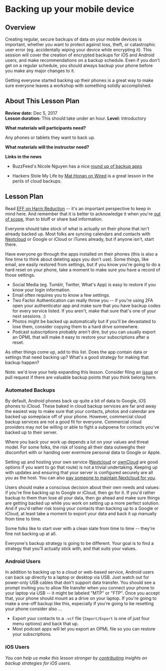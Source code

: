 # Backing up your mobile device

## Overview
Creating regular, secure backups of data on your mobile devices is important, whether you want to protect against loss, theft, or catastrophic user error (eg. accidentally wiping your device while encrypting it). This session will cover the creation of encrypted backups for iOS and Android users, and make recommendations on a backup schedule. Even if you don't get on a regular schedule, you should always backup your phone before you make any major changes to it.

Getting everyone started backing up their phones is a great way to make sure everyone leaves a workshop with something solidly accomplished.

## About This Lesson Plan

**Review date:** Dec 5, 2017  
**Lesson duration:** This should take under an hour.
**Level:** Introductory

**What materials will participants need?**

Any phones or tablets they want to back up.

**What materials will the instructor need?**


**Links in the news**

+ BuzzFeed's Nicole Nguyen has a nice [round up of backup apps](https://www.buzzfeed.com/nicolenguyen/what-to-do-if-your-phones-storage-is-full)

+ Hackers Stole My Life by [Mat Honan on Wired](https://www.wired.com/2012/08/apple-amazon-mat-honan-hacking/) is a great lesson in the perils of cloud backups.

## Lesson Plan

Read [EFF on Harm Reduction](https://sec.eff.org/articles/harm-reduction) -- it's an important perspective to keep in mind here. And remember that it is better to acknowledge it when you're [out of scope](https://sec.eff.org/articles/out-of-scope), than to bluff or share bad information.

Everyone should take stock of what is actually on their phone that isn't already backed up. Most folks are syncing calendars and contacts with [Nextcloud](https://nextcloud.com/) or Google or iCloud or iTunes already, but if anyone isn't, start there.

Have everyone go through the apps installed on their phones (this is also a fine time to think about deleting apps you don't use). Some things, like email, are easily restored from settings, but if you know you're going to do a hard reset on your phone, take a moment to make sure you have a record of those settings.
+ Social Media (eg. Tumblr, Twitter, What's App) is easy to restore if you know your login information.
+ Email often requires you to know a few settings.
+ Two Factor Authentication can really throw you -- if you're using 2FA open your authenticator app and make sure that you have backup codes for every service listed. If you aren't, make that sure that's one of your next sessions. :)
+ Photos might be backed up automatically but if you'll be devastated to lose them, consider copying them to a hard drive somewhere.
+ Podcast subscriptions probably aren't dire, but you can usually export an OPML that will make it easy to restore your subscriptions after a reset.

As other things come up, add to this list. Does the app contain data or settings that need backing up? What's a good strategy for making that backup happen?

Note: we'd love your help expanding this lesson. Consider filing an [issue](https://github.com/OpenNewsLabs/newsroom-security-curricula/issues) or pull request if there are valuable backup points that you think belong here.

### Automated Backups
By default, Android phones back up quite a bit of data to Google, iOS phones to iCloud. These baked in cloud backup services are far and away the easiest way to make sure that your contacts, photos and calendar are backed up someplace off of your phone. However, commercial cloud backup services are not a good fit for everyone. Commercial cloud providers may not be willing or able to fight a subpoena for contacts you've backed up to their server.

Where you back your work up depends a lot on your values and threat model. For some folks, the risk of losing all their data outweighs their discomfort with or handing over evermore personal data to Google or Apple.

Setting up and hosting your own service ([Nextcloud](https://nextcloud.com/) or [ownCloud](https://owncloud.com/) are good options if you want to go that route) is not a trivial undertaking. Keeping up with updates and ensuring that your server is configured securely are all you as the host. You can also [pay someone to maintain Nextcloud for you](https://nextcloud.com/providers/).

Users should make a conscious decision about their own needs and values: if you're fine backing up to Google or iCloud, then go for it. If you'd rather backup to them than lose all your data, then go ahead and make sure things are getting backed up while you work on setting up a more perfect solution. And if you'd rather risk losing your contacts than backing up to a Google or iCloud, at least take a moment to export your data and back it up manually from time to time.

Some folks like to start over with a clean slate from time to time -- they're fine not backing up at all.

Everyone's backup strategy is going to be different. Your goal is to find a strategy that you'll actually stick with, and that suits your values.

### Android Users
In addition to backing up to a cloud or web-based service, Android users can back up directly to a laptop or desktop via USB.  Just watch out for power-only USB cables that don't support data transfer. You should see a prompt inviting you to allow file transfer when you connect your phone to your laptop via USB -- it might be labeled "MTP" or "FTP". Once you accept that, your phone should mount as a drive on your laptop. If you're going to make a one-off backup like this, especially if you're going to be resetting your phone consider also ...
+ Export your contacts to a `.vcf` file (`Import/Export` is one of just four menu options) and back that up.
+ Most podcast apps will let you export an OPML file so you can restore your subscriptions.

### iOS Users

*You can help us make this lesson stronger by [contributing](contributing.md) insights on backup strategies for iOS users.*
